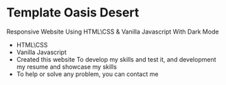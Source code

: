 # Template Oasis Desert
Responsive Website Using HTML\CSS &amp; Vanilla Javascript With Dark Mode

- HTML\CSS
- Vanilla Javascript
- Created this website To develop my skills and test it, and development my resume and showcase my skills
- To help or solve any problem, you can contact me
